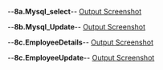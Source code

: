 --**8a.Mysql_select**--
[Output Screenshot](https://github.com/harshitha-dbangeraa035/Advanced-Java/blob/main/Program_8JDBC/8a.Mysql_select.png)<br>


--**8b.Mysql_Update**--
[Output Screenshot](https://github.com/harshitha-dbangeraa035/Advanced-Java/blob/main/Program_8JDBC/8b.Mysql_Update.png)<br>

--**8c.EmployeeDetails**--
[Output Screenshot](https://github.com/harshitha-dbangeraa035/Advanced-Java/blob/main/Program_8JDBC/8c.EmployeeDetails.png)<br>

--**8c.EmployeeUpdate**--
[Output Screenshot](https://github.com/harshitha-dbangeraa035/Advanced-Java/blob/main/Program_8JDBC/8d.EmployeeUpdate.png)<br>





